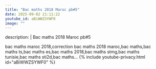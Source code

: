```yaml
---
title: "Bac maths 2018 Maroc pb#5"
date: 2025-09-02 21:11:22 
youtube_id: aBiWWZSYWF0
image: ""
---
```

description: |
  Bac maths 2018 Maroc pb#5
  
  bac maths maroc 2018,correction bac maths 2018 maroc,bac maths,bac maths ts,bac maths es,bac maths 2018,bac maths stmg,bac maths tunisie,bac maths sti2d,bac maths...
{% include youtube-privacy.html id="aBiWWZSYWF0" %}
